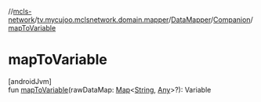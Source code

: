 //[mcls-network](../../../../index.md)/[tv.mycujoo.mclsnetwork.domain.mapper](../../index.md)/[DataMapper](../index.md)/[Companion](index.md)/[mapToVariable](map-to-variable.md)

# mapToVariable

[androidJvm]\
fun [mapToVariable](map-to-variable.md)(rawDataMap: [Map](https://kotlinlang.org/api/latest/jvm/stdlib/kotlin.collections/-map/index.html)&lt;[String](https://kotlinlang.org/api/latest/jvm/stdlib/kotlin/-string/index.html), [Any](https://kotlinlang.org/api/latest/jvm/stdlib/kotlin/-any/index.html)&gt;?): Variable
